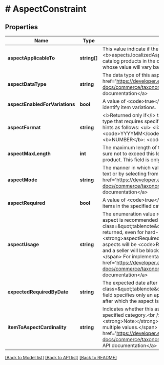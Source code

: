 # # AspectConstraint

## Properties

Name | Type | Description | Notes
------------ | ------------- | ------------- | -------------
**aspectApplicableTo** | **string[]** | This value indicate if the aspect identified by the &lt;b&gt;aspects.localizedAspectName&lt;/b&gt; field is a product aspect (relevant to catalog products in the category) or an item/instance aspect, which is an aspect whose value will vary based on a particular instance of the product. | [optional]
**aspectDataType** | **string** | The data type of this aspect. For implementation help, refer to &lt;a href&#x3D;&#39;https://developer.ebay.com/api-docs/commerce/taxonomy/types/txn:AspectDataTypeEnum&#39;&gt;eBay API documentation&lt;/a&gt; | [optional]
**aspectEnabledForVariations** | **bool** | A value of &lt;code&gt;true&lt;/code&gt; indicates that this aspect can be used to help identify item variations. | [optional]
**aspectFormat** | **string** | &lt;i&gt;Returned only if&lt;/i&gt; the value of &lt;b&gt;aspectDataType&lt;/b&gt; identifies a data type that requires specific formatting. Currently, this field provides formatting hints as follows: &lt;ul&gt; &lt;li&gt;&lt;b&gt;DATE&lt;/b&gt;: &lt;code&gt;YYYY&lt;/code&gt;, &lt;code&gt;YYYYMM&lt;/code&gt;, &lt;code&gt;YYYYMMDD&lt;/code&gt;&lt;/li&gt; &lt;li&gt;&lt;b&gt;NUMBER&lt;/b&gt;: &lt;code&gt;int32&lt;/code&gt;, &lt;code&gt;double&lt;/code&gt;&lt;/li&gt; &lt;/ul&gt; | [optional]
**aspectMaxLength** | **int** | The maximum length of the item/instance aspect&#39;s value. The seller must make sure not to exceed this length when specifying the instance aspect&#39;s value for a product. This field is only returned for instance aspects. | [optional]
**aspectMode** | **string** | The manner in which values of this aspect must be specified by the seller (as free text or by selecting from available options).  For implementation help, refer to &lt;a href&#x3D;&#39;https://developer.ebay.com/api-docs/commerce/taxonomy/types/txn:AspectModeEnum&#39;&gt;eBay API documentation&lt;/a&gt; | [optional]
**aspectRequired** | **bool** | A value of &lt;code&gt;true&lt;/code&gt; indicates that this aspect is required when offering items in the specified category. | [optional]
**aspectUsage** | **string** | The enumeration value returned in this field will indicate if the corresponding aspect is recommended or optional. &lt;br /&gt;&lt;br /&gt;&lt;span class&#x3D;\&quot;tablenote\&quot;&gt; &lt;strong&gt;Note:&lt;/strong&gt; This field is always returned, even for hard-mandated/required aspects (where &lt;code&gt;&lt;strong&gt;aspectRequired&lt;/strong&gt;: true&lt;/code&gt;). The value returned for required aspects will be &lt;code&gt;RECOMMENDED&lt;/code&gt;, but they are actually required and a seller will be blocked from listing or revising an item without these aspects. &lt;/span&gt; For implementation help, refer to &lt;a href&#x3D;&#39;https://developer.ebay.com/api-docs/commerce/taxonomy/types/txn:AspectUsageEnum&#39;&gt;eBay API documentation&lt;/a&gt; | [optional]
**expectedRequiredByDate** | **string** | The expected date after which the aspect will be required.&lt;br /&gt;&lt;br /&gt;&lt;span class&#x3D;\&quot;tablenote\&quot;&gt; &lt;strong&gt;Note:&lt;/strong&gt; The value returned in this field specifies only an approximate date, which may not reflect the actual date after which the aspect is required.&lt;/span&gt; | [optional]
**itemToAspectCardinality** | **string** | Indicates whether this aspect can accept single or multiple values for items in the specified category.&lt;br /&gt;&lt;br /&gt;&lt;span class&#x3D;\&quot;tablenote\&quot;&gt; &lt;strong&gt;Note:&lt;/strong&gt; Up to 30 values can be supplied for aspects that accept multiple values.&lt;/span&gt; For implementation help, refer to &lt;a href&#x3D;&#39;https://developer.ebay.com/api-docs/commerce/taxonomy/types/txn:ItemToAspectCardinalityEnum&#39;&gt;eBay API documentation&lt;/a&gt; | [optional]

[[Back to Model list]](../../README.md#models) [[Back to API list]](../../README.md#endpoints) [[Back to README]](../../README.md)
